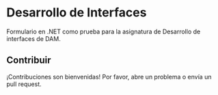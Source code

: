 # Desarrollo de Interfaces

Formulario en .NET como prueba para la asignatura de Desarrollo de interfaces de DAM.

## Contribuir

¡Contribuciones son bienvenidas! Por favor, abre un problema o envía un pull request.

